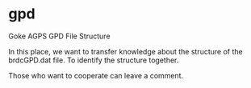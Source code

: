 # gpd
Goke AGPS GPD File Structure

In this place, we want to transfer knowledge about the structure of the brdcGPD.dat file. To identify the structure together.

Those who want to cooperate can leave a comment.
